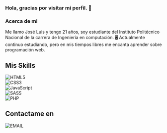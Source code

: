 ### Hola, gracias por visitar mi perfil. 👋

### Acerca de mi

Me llamo José Luis y tengo 21 años, soy estudiante del Instituto Politécnico Nacional de la carrera de Ingeniería en computación. 🖥️
Actualmente continuo estudiando, pero en mis tiempos libres me encanta aprender sobre programación web.

## Mis Skills

![HTML5](https://img.shields.io/badge/HTML5-orange?style=for-the-badge&logo=html5&logoColor=FFF&labelColor=black)</br>
![CSS3](https://img.shields.io/badge/CSS3-informational?style=for-the-badge&logo=CSS3&logoColor=FFF&labelColor=000)</br>
![JavaScript](https://img.shields.io/badge/JavaScript-yellow?style=for-the-badge&logo=JAVASCRIPT&logoColor=FFF&labelColor=000)</br>
![SASS](https://img.shields.io/badge/SASS-DE6DDE?style=for-the-badge&logo=SASS&logoColor=FFF&labelColor=000)</br>
![PHP](https://img.shields.io/badge/PHP-orange?style=for-the-badge&logo=PHP&logoColor=FFF&labelColor=000)</br>

## Contactame en

![EMAIL](https://img.shields.io/badge/sanchezmendozajoseluis9@gmail.com-FC5252?style=for-the-badge&logo=Gmail&logoColor=FFF&labelColor=000)</br>
